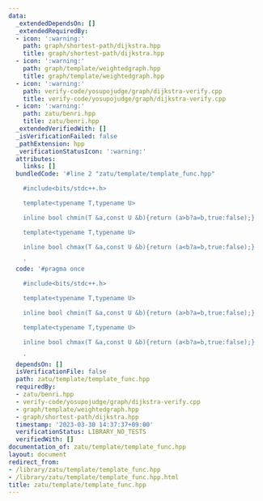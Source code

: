 ```yaml
---
data:
  _extendedDependsOn: []
  _extendedRequiredBy:
  - icon: ':warning:'
    path: graph/shortest-path/dijkstra.hpp
    title: graph/shortest-path/dijkstra.hpp
  - icon: ':warning:'
    path: graph/template/weightedgraph.hpp
    title: graph/template/weightedgraph.hpp
  - icon: ':warning:'
    path: verify-code/yosupojudge/graph/dijkstra-verify.cpp
    title: verify-code/yosupojudge/graph/dijkstra-verify.cpp
  - icon: ':warning:'
    path: zatu/benri.hpp
    title: zatu/benri.hpp
  _extendedVerifiedWith: []
  _isVerificationFailed: false
  _pathExtension: hpp
  _verificationStatusIcon: ':warning:'
  attributes:
    links: []
  bundledCode: '#line 2 "zatu/template/template_func.hpp"

    #include<bits/stdc++.h>

    template<typename T,typename U>

    inline bool chmin(T &a,const U &b){return (a>b?a=b,true:false);}

    template<typename T,typename U>

    inline bool chmax(T &a,const U &b){return (a<b?a=b,true:false);}

    '
  code: '#pragma once

    #include<bits/stdc++.h>

    template<typename T,typename U>

    inline bool chmin(T &a,const U &b){return (a>b?a=b,true:false);}

    template<typename T,typename U>

    inline bool chmax(T &a,const U &b){return (a<b?a=b,true:false);}

    '
  dependsOn: []
  isVerificationFile: false
  path: zatu/template/template_func.hpp
  requiredBy:
  - zatu/benri.hpp
  - verify-code/yosupojudge/graph/dijkstra-verify.cpp
  - graph/template/weightedgraph.hpp
  - graph/shortest-path/dijkstra.hpp
  timestamp: '2023-03-30 14:37:37+09:00'
  verificationStatus: LIBRARY_NO_TESTS
  verifiedWith: []
documentation_of: zatu/template/template_func.hpp
layout: document
redirect_from:
- /library/zatu/template/template_func.hpp
- /library/zatu/template/template_func.hpp.html
title: zatu/template/template_func.hpp
---
```

